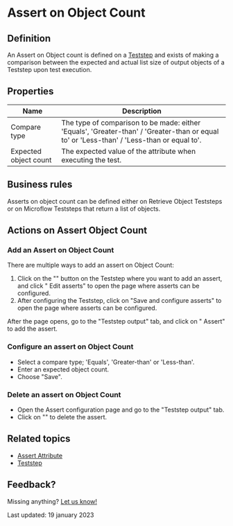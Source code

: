 # Assert on Object Count

## Definition

An Assert on Object count is defined on a [Teststep](../Teststep) and exists of making a comparison between the expected and actual list size of output objects of a Teststep upon test execution.

## Properties
| Name                  | Description                                                                                                                               |
| --------------------- | ----------------------------------------------------------------------------------------------------------------------------------------- |
| Compare type          | The type of comparison to be made: either 'Equals', 'Greater-than' / 'Greater-than or equal to' or 'Less-than' / 'Less-than or equal to'. |
| Expected object count | The expected value of the attribute when executing the test.                                                                              |

## Business rules

Asserts on object count can be defined either on Retrieve Object Teststeps or on Microflow Teststeps that return a list of objects. 

## Actions on Assert Object Count

### Add an Assert on Object Count
There are multiple ways to add an assert on Object Count:
1. Click on the "<i class="fas fa-ellipsis"></i>" button on the Teststep where you want to add an assert, and click "<i class="fal fa-ballot-check"></i> Edit asserts" to open the page where asserts can be configured. 
2. After configuring the Teststep, click on "Save and configure asserts" to open the page where asserts can be configured. 

After the page opens, go to the "Teststep output" tab, and click on "<i class="fal fa-info-circle"></i> Assert" to add the assert.

### Configure an assert on Object Count
- Select a compare type; 'Equals', 'Greater-than' or 'Less-than'.
- Enter an expected object count.
- Choose "Save".

### Delete an assert on Object Count
- Open the Assert configuration page and go to the "Teststep output" tab.
- Click on "<i class="fas fa-trash-alt"></i>" to delete the assert.

## Related topics
- [Assert Attribute](assert-attribute)
- [Teststep](../teststep)

## Feedback?
Missing anything? [Let us know!](mailto:support@menditect.com)

Last updated: 19 january 2023